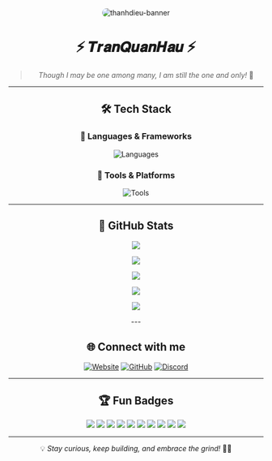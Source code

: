 <div align="center">

<img src="https://i.imgur.com/OiBucl2.png" alt="thanhdieu-banner" style="border-radius: 15px; animation: glow 2s infinite alternate;">

# ⚡ 𝑻𝒓𝒂𝒏𝑸𝒖𝒂𝒏𝑯𝒂𝒖 ⚡

> *Though I may be one among many, I am still the one and only!* 🚀

---

## 🛠 Tech Stack

### 🚀 Languages & Frameworks
![Languages](https://skillicons.dev/icons?i=python,php,js,lua,C++,C#,C,Html,&perline=8&theme=dark)

### 🔧 Tools & Platforms
![Tools](https://skillicons.dev/icons?i=github,vscode,git,mysql,termux&perline=6&theme=dark)

---

## 🚀 GitHub Stats
<p align="center">
  <img src="https://github-readme-stats.vercel.app/api?username=Quanhau2010&show_icons=true&hide=issues,contribs&theme=radical&hide_border=true&border_radius=10&count_private=true">
</p>
<p align="center">
  <img src="https://github-readme-streak-stats.herokuapp.com/?user=Quanhau2010&theme=radical&hide_border=true&border_radius=10">
</p>
<p align="center">
  <img src="https://github-readme-stats.vercel.app/api/top-langs/?username=Quanhau2010&layout=compact&theme=radical&hide_border=true&border_radius=10">
</p>
<p align="center">
  <img src="https://github-profile-trophy.vercel.app/?username=Quanhau2010Quanhau2010&theme=radical&no-bg=true&no-frame=true">
</p>
<p align="center">
  <img src="https://github-profile-summary-cards.vercel.app/api/cards/profile-details?username=Quanhau2010&theme=radical">
</p>
---

## 🌐 Connect with me

[![Website](https://img.shields.io/badge/🌎-Website-0D1117?style=for-the-badge&logo=firefox&logoColor=white)](https://keyherlyswar.x10.mx/)
[![GitHub](https://img.shields.io/badge/GitHub-100000?style=for-the-badge&logo=github&logoColor=white)](https://github.com/Quanhau2010)
[![Discord](https://img.shields.io/badge/Discord-5865F2?style=for-the-badge&logo=discord&logoColor=white)](https://discord.com/users/Quanhau2010)


---


## 🏆 Fun Badges
<p align="center">
  <img src="https://forthebadge.com/images/badges/made-with-python.svg">
  <img src="https://forthebadge.com/images/badges/powered-by-coffee.svg">
  <img src="https://forthebadge.com/images/badges/built-with-love.svg">
  <img src="https://forthebadge.com/images/badges/uses-brains.svg">
  <img src="https://forthebadge.com/images/badges/uses-bash.svg">
  <img src="https://forthebadge.com/images/badges/ctrl-c-ctrl-v.svg">
  <img src="https://forthebadge.com/images/badges/fixed-bugs.svg">
  <img src="https://forthebadge.com/images/badges/gluten-free.svg">
  <img src="https://forthebadge.com/images/badges/makes-people-smile.svg">
  <img src="https://forthebadge.com/images/badges/you-didnt-ask-for-this.svg">
</p>

---

💡 *Stay curious, keep building, and embrace the grind!* 🚀🔥
